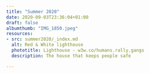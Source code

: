 ```yaml
---
title: "Summer 2020"
date: 2020-09-03T23:36:04+01:00
draft: false
albumthumb: "IMG_1850.jpeg"
resources:
- src: summer2020/_index.md
  alt: Red & White lighthouse
  phototitle: Lighthouse - w3w.co/humans.rally.gangs
  description: The house that keeps people safe

---
```


